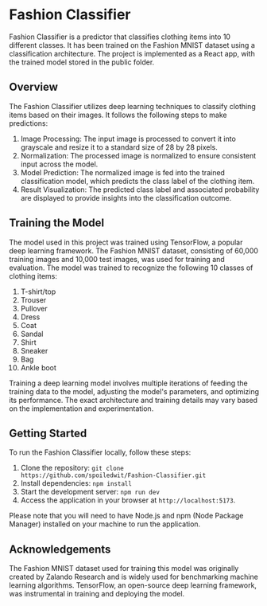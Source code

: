 # Fashion Classifier

Fashion Classifier is a predictor that classifies clothing items into 10 different classes. It has been trained on the Fashion MNIST dataset using a classification architecture. The project is implemented as a React app, with the trained model stored in the public folder.

## Overview

The Fashion Classifier utilizes deep learning techniques to classify clothing items based on their images. It follows the following steps to make predictions:

1. Image Processing: The input image is processed to convert it into grayscale and resize it to a standard size of 28 by 28 pixels.
2. Normalization: The processed image is normalized to ensure consistent input across the model.
3. Model Prediction: The normalized image is fed into the trained classification model, which predicts the class label of the clothing item.
4. Result Visualization: The predicted class label and associated probability are displayed to provide insights into the classification outcome.

## Training the Model

The model used in this project was trained using TensorFlow, a popular deep learning framework. The Fashion MNIST dataset, consisting of 60,000 training images and 10,000 test images, was used for training and evaluation. The model was trained to recognize the following 10 classes of clothing items:

1. T-shirt/top
2. Trouser
3. Pullover
4. Dress
5. Coat
6. Sandal
7. Shirt
8. Sneaker
9. Bag
10. Ankle boot

Training a deep learning model involves multiple iterations of feeding the training data to the model, adjusting the model's parameters, and optimizing its performance. The exact architecture and training details may vary based on the implementation and experimentation.

## Getting Started

To run the Fashion Classifier locally, follow these steps:

1. Clone the repository: `git clone https://github.com/spoiledwit/Fashion-Classifier.git`
2. Install dependencies: `npm install`
3. Start the development server: `npm run dev`
4. Access the application in your browser at `http://localhost:5173`.

Please note that you will need to have Node.js and npm (Node Package Manager) installed on your machine to run the application.

## Acknowledgements

The Fashion MNIST dataset used for training this model was originally created by Zalando Research and is widely used for benchmarking machine learning algorithms. TensorFlow, an open-source deep learning framework, was instrumental in training and deploying the model.
